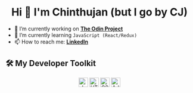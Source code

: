 <h1 align="center">Hi 👋 I'm Chinthujan (but I go by CJ)</h1>

- 🔭 I’m currently working on **[The Odin Project](https://www.theodinproject.com)**
- 🌱 I’m currently learning `JavaScript (React/Redux)`
- 📫 How to reach me: **[LinkedIn](https://ca.linkedin.com/in/chinthujann)**

## 🛠️ My Developer Toolkit
<div align="center">
<img alt="JavaScript" src="https://img.shields.io/badge/JavaScript-323330?style=for-the-badge&logo=javascript&logoColor=F7DF1E"  height="25px"/>
<img alt="HTML5" src="https://img.shields.io/badge/HTML5-E34F26?style=for-the-badge&logo=html5&logoColor=white" height="25px"/>
<img alt="CSS3" src="https://img.shields.io/badge/CSS3-1572B6?style=for-the-badge&logo=css3&logoColor=white" height="25px"/>
<img alt="Adobe Creative Cloud" src="https://img.shields.io/badge/Adobe%20Creative%20Cloud-DA1F26?style=for-the-badge&logo=Adobe%20Creative%20Cloud&logoColor=white" height="25px" />
</div>
